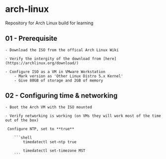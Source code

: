 # arch-linux
Repository for Arch Linux build for learning



## 01 - Prerequisite

    - Download the ISO from the offical Arch Linux Wiki

    - Verify the intergity of the download from [here](https://archlinux.org/download/)

    - Configure ISO as a VM in VMware Workstation
        - Mark version as 'Other Linux Distro 5.x Kernel'
        - Give 80GB of storage and 2GB of memory


## 02 - Configuring time & networking
    - Boot the Arch VM with the ISO mounted

    - Verify networking is working (on VMs they will work most of the time out of the box)

     Configure NTP, set to **true**

        ```shell
            timedatectl set-ntp true

            timedatectl set-timezone MST 
        ```

    






